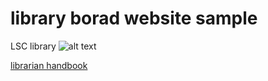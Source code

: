 # library borad website sample

LSC library
![alt text](https://www.parliament.uk/contentassets/aa8b9933d3cb4364b827e7a60ea898e0/hl_library_roger-harris2022.jpg)

[librarian handbook](https://drive.google.com/file/d/1gNilI_ws1JOCsFQLxM7ilPIUNptp8_II/view)


